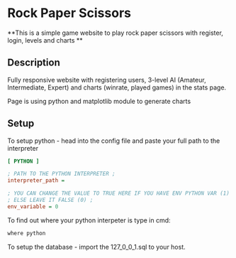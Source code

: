 # Rock Paper Scissors
**This is a simple game website to play rock paper scissors 
with register, login, levels and charts **

## Description

Fully responsive website with registering users,
3-level AI (Amateur, Intermediate, Expert) 
and charts (winrate, played games)
in the stats page.

Page is using python and matplotlib module
to generate charts

## Setup

To setup python - head into the config file 
and paste your full path to the interpreter

```ini
[ PYTHON ]

; PATH TO THE PYTHON INTERPRETER ;
interpreter_path =

; YOU CAN CHANGE THE VALUE TO TRUE HERE IF YOU HAVE ENV PYTHON VAR (1) ;
; ELSE LEAVE IT FALSE (0) ;
env_variable = 0
```

To find out where your python interpeter is
type in cmd:
```cmd
where python
```

To setup the database - import the 127_0_0_1.sql to your 
host.
